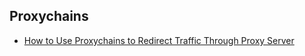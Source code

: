## Proxychains 

* [How to Use Proxychains to Redirect Traffic Through Proxy Server](guia/howtouse.rst)



